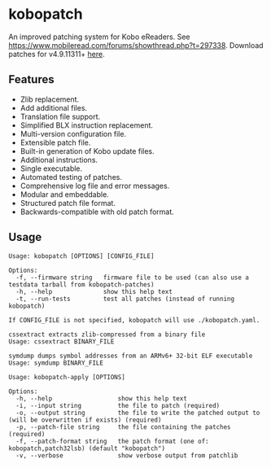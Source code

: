 # kobopatch
An improved patching system for Kobo eReaders. See https://www.mobileread.com/forums/showthread.php?t=297338. Download patches for v4.9.11311+ [here](https://github.com/pgaskin/kobopatch-patches/releases/latest).

## Features
- Zlib replacement.
- Add additional files.
- Translation file support.
- Simplified BLX instruction replacement.
- Multi-version configuration file.
- Extensible patch file.
- Built-in generation of Kobo update files.
- Additional instructions.
- Single executable.
- Automated testing of patches.
- Comprehensive log file and error messages.
- Modular and embeddable.
- Structured patch file format.
- Backwards-compatible with old patch format.

## Usage
```
Usage: kobopatch [OPTIONS] [CONFIG_FILE]

Options:
  -f, --firmware string   firmware file to be used (can also use a testdata tarball from kobopatch-patches)
  -h, --help              show this help text
  -t, --run-tests         test all patches (instead of running kobopatch)

If CONFIG_FILE is not specified, kobopatch will use ./kobopatch.yaml.
```

```
cssextract extracts zlib-compressed from a binary file
Usage: cssextract BINARY_FILE
```

```
symdump dumps symbol addresses from an ARMv6+ 32-bit ELF executable
Usage: symdump BINARY_FILE
```

```
Usage: kobopatch-apply [OPTIONS]

Options:
  -h, --help                  show this help text
  -i, --input string          the file to patch (required)
  -o, --output string         the file to write the patched output to (will be overwritten if exists) (required)
  -p, --patch-file string     the file containing the patches (required)
  -f, --patch-format string   the patch format (one of: kobopatch,patch32lsb) (default "kobopatch")
  -v, --verbose               show verbose output from patchlib
```